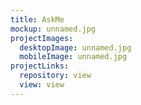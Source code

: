 ```yaml
---
title: AskMe
mockup: unnamed.jpg
projectImages:
  desktopImage: unnamed.jpg
  mobileImage: unnamed.jpg
projectLinks:
  repository: view
  view: view
---
```


